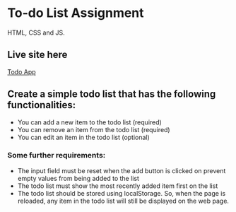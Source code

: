 # To-do List Assignment

HTML, CSS and JS.

## Live site here

[Todo App](https://mysimple-todo-app.netlify.app)

## Create a simple todo list that has the following functionalities:

- You can add a new item to the todo list (required)
- You can remove an item from the todo list (required)
- You can edit an item in the todo list (optional)

### Some further requirements:
- The input field must be reset when the add button is clicked on 
prevent empty values from being added to the list
- The todo list must show the most recently added item first on the list
- The todo list should be stored using localStorage. So, when the page is reloaded, any item in the todo list will still be displayed on the web page.